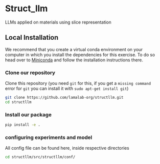 Struct_llm
==============================


LLMs applied on materials using slice representation


## Local Installation

We recommend that you create a virtual conda environment on your computer in which you install the dependencies for this exercise. To do so head over to [Miniconda](https://docs.conda.io/en/latest/miniconda.html) and follow the installation instructions there.


### Clone our repository

Clone this repository (you need `git` for this, if you get a `missing command` error for `git` you can install it with `sudo apt-get install git`)

```bash
git clone https://github.com/lamalab-org/structllm.git
cd structllm
```

### Install our package


```bash
pip install -e .
```


### configuring experiments and model

All config file can be found here, inside respective directories
```bash
cd structllm/src/structllm/conf/
```


